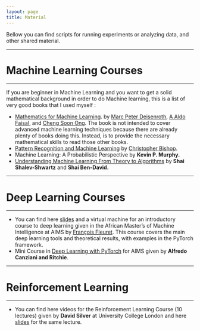 ```yaml
---
layout: page
title: Material
---
```


Bellow you can find scripts for running experiments or analyzing data, and other shared material.

---
# Machine Learning Courses
---

If you are beginner in Machine Learning and you want to get a solid mathematical background in order to do Machine learning, this is a list of very good books that I used myself : 
* [Mathematics for Machine Learning](https://mml-book.com). by [Marc Peter Deisenroth](https://twitter.com/mpd37), [A Aldo Faisal](https://twitter.com/analogaldo), and [Cheng Soon Ong](https://twitter.com/ChengSoonOng).
The book is not intended to cover advanced machine learning techniques because there are already plenty of books doing this. Instead, is to provide the necessary mathematical skills to read those other books.
* [Pattern Recognition and Machine Learning](https://www.microsoft.com/en-us/research/people/cmbishop/#!prml-book) by [Christopher Bishop](https://twitter.com/ChrisBishopMSFT).
* Machine Learning: A Probabilistic Perspective by **Kevin P. Murphy.**
* [Understanding Machine Learning From Theory to Algorithms](https://www.google.com/url?sa=t&rct=j&q=&esrc=s&source=web&cd=1&ved=2ahUKEwio5s3M86zfAhXqxoUKHXm7A_oQFjAAegQIAxAC&url=https%3A%2F%2Fwww.cs.huji.ac.il%2F~shais%2FUnderstandingMachineLearning%2Funderstanding-machine-learning-theory-algorithms.pdf&usg=AOvVaw3w_XtL2On_1VFSyDmcU0Qn) by **Shai Shalev-Shwartz** and **Shai Ben-David.**


---
# Deep Learning Courses
---

* You can find here [slides](https://fleuret.org/ammi-2018/) and a virtual machine for an introductory course to deep learning given in the African Master’s of Machine Intelligence at AIMS by [François Fleuret](https://www.idiap.ch/~fleuret/). This course covers the main deep learning tools and theoretical results, with examples in the PyTorch framework.
* Mini Course in [Deep Learning with PyTorch](https://github.com/Atcold/pytorch-Deep-Learning-Minicourse) for AIMS given by **Alfredo Canziani and Ritchie**.


---
# Reinforcement Learning
---

* You can find here videos for the Reinforcement Learning Course (10 lectures) given by **David Silver** at University College London and here [slides](http://www0.cs.ucl.ac.uk/staff/d.silver/web/Teaching.html) for the same lecture.
